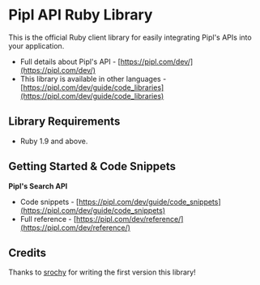 Pipl API Ruby Library
===========================

This is the official Ruby client library for easily integrating Pipl's APIs into your application.

* Full details about Pipl's API - [https://pipl.com/dev/](https://pipl.com/dev/)  
* This library is available in other languages - [https://pipl.com/dev/guide/code_libraries](https://pipl.com/dev/guide/code_libraries)

Library Requirements
--------------------

* Ruby 1.9 and above.

Getting Started & Code Snippets
-------------------------------

**Pipl's Search API**
* Code snippets - [https://pipl.com/dev/guide/code_snippets](https://pipl.com/dev/guide/code_snippets)
* Full reference - [https://pipl.com/dev/reference/](https://pipl.com/dev/reference/)  


Credits
-------

Thanks to [srochy](https://github.com/srochy) for writing the first version this library!
